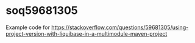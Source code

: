 # soq59681305
Example code for https://stackoverflow.com/questions/59681305/using-project-version-with-liquibase-in-a-multimodule-maven-project
